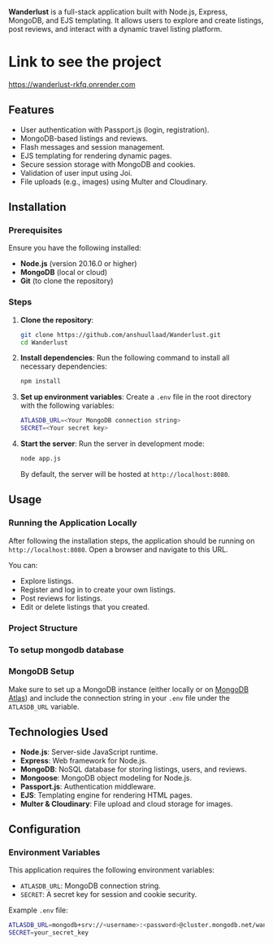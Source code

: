 **Wanderlust** is a full-stack application built with Node.js, Express, MongoDB, and EJS templating. It allows users to explore and create listings, post reviews, and interact with a dynamic travel listing platform.
# Link to see the project
https://wanderlust-rkfq.onrender.com
## Features
- User authentication with Passport.js (login, registration).
- MongoDB-based listings and reviews.
- Flash messages and session management.
- EJS templating for rendering dynamic pages.
- Secure session storage with MongoDB and cookies.
- Validation of user input using Joi.
- File uploads (e.g., images) using Multer and Cloudinary.

## Installation

### Prerequisites
Ensure you have the following installed:
- **Node.js** (version 20.16.0 or higher)
- **MongoDB** (local or cloud)
- **Git** (to clone the repository)

### Steps
1. **Clone the repository**:
    ```bash
    git clone https://github.com/anshuullaad/Wanderlust.git
    cd Wanderlust
    ```

2. **Install dependencies**:
    Run the following command to install all necessary dependencies:
    ```bash
    npm install
    ```

3. **Set up environment variables**:
    Create a `.env` file in the root directory with the following variables:
    ```bash
    ATLASDB_URL=<Your MongoDB connection string>
    SECRET=<Your secret key>
    ```

4. **Start the server**:
    Run the server in development mode:
    ```bash
    node app.js
    ```
    By default, the server will be hosted at `http://localhost:8080`.

## Usage

### Running the Application Locally
After following the installation steps, the application should be running on `http://localhost:8080`. Open a browser and navigate to this URL.

You can:
- Explore listings.
- Register and log in to create your own listings.
- Post reviews for listings.
- Edit or delete listings that you created.

### Project Structure

### To setup mongodb database

### MongoDB Setup
Make sure to set up a MongoDB instance (either locally or on [MongoDB Atlas](https://www.mongodb.com/cloud/atlas)) and include the connection string in your `.env` file under the `ATLASDB_URL` variable.

## Technologies Used
- **Node.js**: Server-side JavaScript runtime.
- **Express**: Web framework for Node.js.
- **MongoDB**: NoSQL database for storing listings, users, and reviews.
- **Mongoose**: MongoDB object modeling for Node.js.
- **Passport.js**: Authentication middleware.
- **EJS**: Templating engine for rendering HTML pages.
- **Multer & Cloudinary**: File upload and cloud storage for images.

## Configuration

### Environment Variables
This application requires the following environment variables:
- `ATLASDB_URL`: MongoDB connection string.
- `SECRET`: A secret key for session and cookie security.

Example `.env` file:
```bash
ATLASDB_URL=mongodb+srv://<username>:<password>@cluster.mongodb.net/wanderlust?retryWrites=true&w=majority
SECRET=your_secret_key
